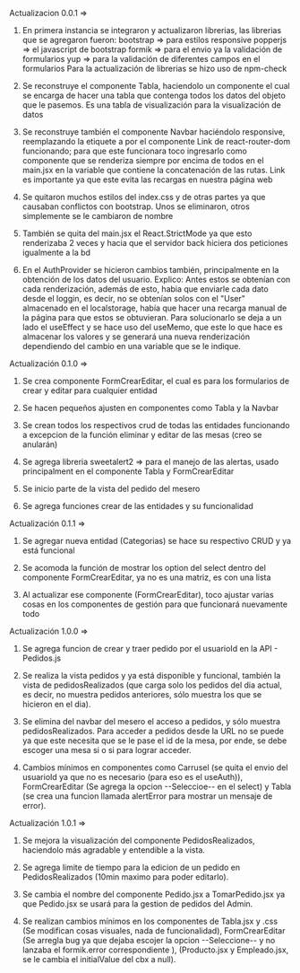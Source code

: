 Actualizacion 0.0.1 => 
1. En primera instancia se integraron y actualizaron librerias, las librerias que se agregaron fueron:
    bootstrap => para estilos responsive 
    popperjs => el javascript de bootstrap
    formik => para el envio ya la validación de formularios
    yup => para la validación de diferentes campos en el formularios
    Para la actualización de librerias se hizo uso de npm-check

2. Se reconstruye el componente Tabla, haciendolo un componente el cual se encarga de hacer una tabla 
que contenga todos los datos del objeto que le pasemos. Es una tabla de visualización para la visualización de datos

3. Se reconstruye también el componente Navbar haciéndolo responsive, reemplazando la etiquete a por el componente Link
de react-router-dom funcionando; para que este funcionara toco ingresarlo como componente que se renderiza siempre por 
encima de todos en el main.jsx en la variable que contiene la concatenación de las rutas. Link es importante ya que este
evita las recargas en nuestra página web

4. Se quitaron muchos estilos del index.css y de otras partes ya que causaban conflictos con bootstrap. Unos se
eliminaron, otros simplemente se le cambiaron de nombre

5. También se quita del main.jsx el React.StrictMode ya que esto renderizaba 2 veces y hacia que el servidor back
hiciera dos peticiones igualmente a la bd

6. En el AuthProvider se hicieron cambios también, principalmente en la obtención de los datos del usuario. 
    Explico:
        Antes estos se obtenían con cada renderización, además de esto, habia que enviarle cada dato desde el 
        loggin, es decir, no se obtenían solos con el "User" almacenado en el localstorage, había que hacer una 
        recarga manual de la página para que estos se obtuvieran. Para solucionarlo se deja a un lado
        el useEffect y se hace uso del useMemo, que este lo que hace es almacenar los valores y se generará 
        una nueva renderización dependiendo del cambio en una variable que se le indique.

Actualización 0.1.0 =>
1. Se crea componente FormCrearEditar, el cual es para los formularios de crear y editar para cualquier entidad

2. Se hacen pequeños ajusten en componentes como Tabla y la Navbar

3. Se crean todos los respectivos crud de todas las entidades funcionando a excepcion de la función eliminar y editar de las mesas
(creo se anularán)

4. Se agrega libreria sweetalert2 => para el manejo de las alertas, usado principalment en el componente Tabla y FormCrearEditar

5. Se inicio parte de la vista del pedido del mesero

6. Se agrega funciones crear de las entidades y su funcionalidad

Actualización 0.1.1 =>
1. Se agregar nueva entidad (Categorias) se hace su respectivo CRUD y ya está funcional

2. Se acomoda la función de mostrar los option del select dentro del componente FormCrearEditar, ya no es una matriz, es con una lista

3. Al actualizar ese componente (FormCrearEditar), toco ajustar varias cosas en los componentes de gestión para que funcionará 
nuevamente todo

Actualización 1.0.0 =>
1. Se agrega funcion de crear y traer pedido por el usuarioId en la API - Pedidos.js

2. Se realiza la vista pedidos y ya está disponible y funcional, también la vista de pedidosRealizados (que carga solo los pedidos del
dia actual, es decir, no muestra pedidos anteriores, sólo muestra los que se hicieron en el dia).

3. Se elimina del navbar del mesero el acceso a pedidos, y sólo muestra pedidosRealizados. Para acceder a pedidos desde la URL no se puede
ya que este necesita que se le pase el id de la mesa, por ende, se debe escoger una mesa si o si para lograr acceder.

4. Cambios mínimos en componentes como Carrusel (se quita el envio del usuarioId ya que no es necesario (para eso es el useAuth)), 
FormCrearEditar (Se agrega la opcion --Seleccioe-- en el select) y Tabla (se crea una funcion llamada alertError para mostrar un mensaje de error).

Actualización 1.0.1 =>
1. Se mejora la visualización del componente PedidosRealizados, haciendolo más agradable y entendible a la vista.

2. Se agrega limite de tiempo para la edicion de un pedido en PedidosRealizados (10min maximo para poder editarlo).

3. Se cambia el nombre del componente Pedido.jsx a TomarPedido.jsx ya que Pedido.jsx se usará para la gestion de pedidos del Admin.

4. Se realizan cambios mínimos en los componentes de Tabla.jsx y .css (Se modifican cosas visuales, nada de funcionalidad),
FormCrearEditar (Se arregla bug ya que dejaba escojer la opcion --Seleccione-- y no lanzaba el formik.error correspondiente ),
(Producto.jsx y Empleado.jsx, se le cambia el initialValue del cbx a null).
